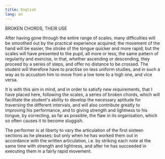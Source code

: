```yaml
---
title: English
lang: en
---
```


BROKEN CHORDS, THEIR USE

After having gone through the entire range of scales, many difficulties will be smoothed out by the practical experience acquired; the movement of the hand will be easier, the stroke of the tongue quicker and more rapid; but the scales will have presented to the pupil, all more or less, the same pattern of regularity and exercise, in that, whether ascending or descending, they proceed by a series of steps, and offer no distance to be crossed. The student will therefore have to practise on less uniform studies, and in such a way as to accustom him to move from a low tone to a high one, and vice versa.

It is with this aim in mind, and in order to satisfy new requirements, that I have placed here, following the scales, a series of broken chords, which will facilitate the student's ability to develop the necessary aptitude for traversing the different intervals, and will also contribute greatly to improving his performance, and to giving strength and lightness to his tongue, by correcting, as far as possible, the flaw in its organisation, which so often causes it to become sluggish.

The performer is at liberty to vary the articulation of the first sixteen sections as he pleases; but only when he has worked them out in accordance with the written articulation, i.e. by striking each note at the same time with strength and lightness, and after he has succeeded in executing them in a fairly rapid movement.
